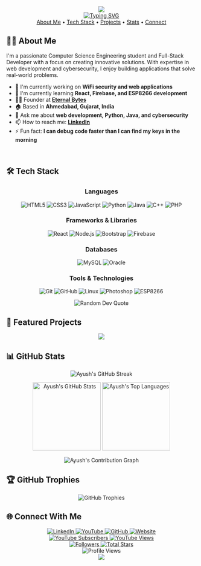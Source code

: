 <!-- Header with animated text -->
<div align="center">
  <img src="https://capsule-render.vercel.app/api?type=waving&color=gradient&height=200&section=header&text=Ayush%20Joshi&fontSize=80&fontAlignY=35&animation=fadeIn" />
</div>

<div align="center">
  <a href="https://git.io/typing-svg"><img src="https://readme-typing-svg.demolab.com?font=Fira+Code&weight=600&size=24&pause=1000&color=6C63FF&center=true&vCenter=true&random=false&width=600&lines=Computer+Science+Engineering+Student;Full-Stack+Developer;Problem+Solver;Continuous+Learner" alt="Typing SVG" /></a>
</div>

<!-- Quick Links -->
<div align="center">
  <a href="#about-me">About Me</a> •
  <a href="#tech-stack">Tech Stack</a> •
  <a href="#featured-projects">Projects</a> •
  <a href="#github-stats">Stats</a> •
  <a href="#connect-with-me">Connect</a>
</div>

<!-- About Me Section with Image -->

<h2 id="about-me">👨‍💻 About Me </h2>

<p align="left">
  I'm a passionate Computer Science Engineering student and Full-Stack Developer with a focus on creating innovative solutions. With expertise in web development and cybersecurity, I enjoy building applications that solve real-world problems.
</p>

- 🔭 I'm currently working on **WiFi security and web applications**
- 🌱 I'm currently learning **React, Firebase, and ESP8266 development**
- 👨‍💻 Founder at **[Eternal Bytes](https://eternalbytes.in/)**
- 🏠 Based in **Ahmedabad, Gujarat, India**
- 💬 Ask me about **web development, Python, Java, and cybersecurity**
- 📫 How to reach me: **[LinkedIn](https://linkedin.com/in/ayush-joshi-400124215/)**
- ⚡ Fun fact: **I can debug code faster than I can find my keys in the morning**

<br>

<!-- Tech Stack Section -->
<h2 id="tech-stack">🛠️ Tech Stack</h2>

<div align="center">
  
### Languages
![HTML5](https://img.shields.io/badge/HTML5-E34F26?style=for-the-badge&logo=html5&logoColor=white)
![CSS3](https://img.shields.io/badge/CSS3-1572B6?style=for-the-badge&logo=css3&logoColor=white)
![JavaScript](https://img.shields.io/badge/JavaScript-F7DF1E?style=for-the-badge&logo=javascript&logoColor=black)
![Python](https://img.shields.io/badge/Python-3776AB?style=for-the-badge&logo=python&logoColor=white)
![Java](https://img.shields.io/badge/Java-ED8B00?style=for-the-badge&logo=openjdk&logoColor=white)
![C++](https://img.shields.io/badge/C++-00599C?style=for-the-badge&logo=cplusplus&logoColor=white)
![PHP](https://img.shields.io/badge/PHP-777BB4?style=for-the-badge&logo=php&logoColor=white)

### Frameworks & Libraries
![React](https://img.shields.io/badge/React-20232A?style=for-the-badge&logo=react&logoColor=61DAFB)
![Node.js](https://img.shields.io/badge/Node.js-339933?style=for-the-badge&logo=nodedotjs&logoColor=white)
![Bootstrap](https://img.shields.io/badge/Bootstrap-563D7C?style=for-the-badge&logo=bootstrap&logoColor=white)
![Firebase](https://img.shields.io/badge/Firebase-FFCA28?style=for-the-badge&logo=firebase&logoColor=black)

### Databases
![MySQL](https://img.shields.io/badge/MySQL-005C84?style=for-the-badge&logo=mysql&logoColor=white)
![Oracle](https://img.shields.io/badge/Oracle-F80000?style=for-the-badge&logo=oracle&logoColor=white)

### Tools & Technologies
![Git](https://img.shields.io/badge/Git-F05032?style=for-the-badge&logo=git&logoColor=white)
![GitHub](https://img.shields.io/badge/GitHub-100000?style=for-the-badge&logo=github&logoColor=white)
![Linux](https://img.shields.io/badge/Linux-FCC624?style=for-the-badge&logo=linux&logoColor=black)
![Photoshop](https://img.shields.io/badge/Adobe%20Photoshop-31A8FF?style=for-the-badge&logo=Adobe%20Photoshop&logoColor=black)
![ESP8266](https://img.shields.io/badge/ESP8266-E7352C?style=for-the-badge&logo=espressif&logoColor=white)

</div>

<!-- Coding Quote -->
<div align="center">
  <img src="https://quotes-github-readme.vercel.app/api?type=horizontal&theme=tokyonight" alt="Random Dev Quote"/>
</div>

<!-- Projects Section -->
<h2 id="featured-projects">🚀 Featured Projects</h2>

<div align="center">
  <a href="https://github.com/Ayushx309/DrivePulse">
    <img src="https://github-readme-stats.vercel.app/api/pin/?username=Ayushx309&repo=DrivePulse&theme=tokyonight" />
  </a>
</div>




<!-- GitHub Stats Section -->
<h2 id="github-stats">📊 GitHub Stats</h2>

<p align="center">
  <img src="https://github-readme-streak-stats.herokuapp.com/?user=Ayushx309&theme=tokyonight&hide_border=true" alt="Ayush's GitHub Streak" />
</p>

<div align="center">
  <img height="180em" src="https://github-readme-stats.vercel.app/api?username=Ayushx309&show_icons=true&theme=tokyonight&hide_border=true&count_private=true" alt="Ayush's GitHub Stats" />
  <img height="180em" src="https://github-readme-stats.vercel.app/api/top-langs/?username=Ayushx309&theme=tokyonight&hide_border=true&layout=compact&langs_count=8" alt="Ayush's Top Languages" />
</div>

<!-- Activity Graph -->
<p align="center">
  <img src="https://github-readme-activity-graph.vercel.app/graph?username=Ayushx309&theme=tokyo-night&hide_border=true" alt="Ayush's Contribution Graph" />
</p>

<!-- GitHub Trophies -->
<h2 id="github-trophies">🏆 GitHub Trophies</h2>
<div align="center">
  <img src="https://github-profile-trophy.vercel.app/?username=Ayushx309&theme=nord&no-frame=true&no-bg=false&margin-w=4&row=1" alt="GitHub Trophies" />
</div>

<!-- Connect With Me Section -->
<h2 id="connect-with-me">🌐 Connect With Me</h2>

<div align="center">
  <a href="https://linkedin.com/in/ayush-joshi-400124215/">
    <img src="https://img.shields.io/badge/LinkedIn-0077B5?style=for-the-badge&logo=linkedin&logoColor=white" alt="LinkedIn" />
  </a>
  <a href="https://www.youtube.com/@mrteachyt">
    <img src="https://img.shields.io/badge/YouTube-FF0000?style=for-the-badge&logo=youtube&logoColor=white" alt="YouTube" />
  </a>
  <a href="https://github.com/Ayushx309">
    <img src="https://img.shields.io/badge/GitHub-100000?style=for-the-badge&logo=github&logoColor=white" alt="GitHub" />
  </a>
  <a href="https://eternalbytes.in/">
    <img src="https://img.shields.io/badge/Website-4285F4?style=for-the-badge&logo=google-chrome&logoColor=white" alt="Website" />
  </a>
</div>

<!-- YouTube Stats -->
<div align="center">
  <a href="https://www.youtube.com/@mrteachyt?sub_confirmation=1">
    <img src="https://custom-icon-badges.demolab.com/youtube/channel/subscribers/UCQniqlQkvjbu7yPfrWDvAxQ?color=%23E05D44&label=SUBSCRIBERS&logo=video&logoColor=white&style=for-the-badge&labelColor=CE4630" alt="YouTube Subscribers" />
  </a>
  <a href="https://www.youtube.com/@mrteachyt">
    <img src="https://custom-icon-badges.demolab.com/youtube/channel/views/UCQniqlQkvjbu7yPfrWDvAxQ?color=%23E1AD0E&logo=eye&logoColor=white&style=for-the-badge&labelColor=C79600" alt="YouTube Views" />
  </a>
</div>

<!-- GitHub Followers and Stars -->
<div align="center">
  <a href="https://github.com/Ayushx309?tab=followers">
    <img src="https://custom-icon-badges.demolab.com/github/followers/Ayushx309?color=236ad3&labelColor=1155ba&style=for-the-badge&logo=person-add&label=Followers&logoColor=white" alt="Followers" />
  </a>
  <a href="https://github.com/Ayushx309?tab=repositories&sort=stargazers">
    <img src="https://custom-icon-badges.demolab.com/github/stars/Ayushx309?color=55960c&style=for-the-badge&labelColor=488207&logo=star" alt="Total Stars" />
  </a>
</div>

<!-- Profile Views Counter -->
<div align="center">
  <img src="https://komarev.com/ghpvc/?username=Ayushx309&style=flat-square&color=blue" alt="Profile Views" />
</div>



<!-- Footer -->
<div align="center">
  <img src="https://capsule-render.vercel.app/api?type=waving&color=gradient&height=100&section=footer" />
</div>
